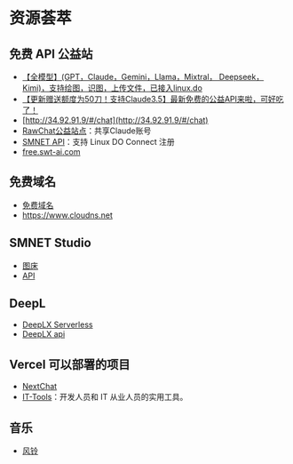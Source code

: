 # 资源荟萃

## 免费 API 公益站

- [【全模型】(GPT，Claude，Gemini，Llama，Mixtral， Deepseek，Kimi)，支持绘图，识图，上传文件，已接入linux.do](https://linux.do/t/topic/169533)
- [【更新赠送额度为50刀！支持Claude3.5】最新免费的公益API来啦，可好吃了！](https://linux.do/t/topic/191320)
- [http://34.92.91.9/#/chat](http://34.92.91.9/#/chat)
- [RawChat公益站点](https://kelaode.ai/)：共享Claude账号
- [SMNET API](https://api.smnet.asia/)：支持 Linux DO Connect 注册
- [free.swt-ai.com](https://free.swt-ai.com/)

## 免费域名

- [免费域名](https://linux.do/t/topic/26864)
- [https://www.cloudns.net ](https://www.cloudns.net)

## SMNET Studio

- [图床](https://img.smnet1.com/)
- [API](https://api.smnet.asia/)


## DeepL

- [DeepLX Serverless](https://github.com/guobao2333/DeepLX-Serverless)
- [DeepLX api](https://deeplx.edu6.eu.org/translate?token=666666)

## Vercel 可以部署的项目 

- [NextChat](https://github.com/ChatGPTNextWeb/ChatGPT-Next-Web)
- [IT-Tools](https://github.com/CorentinTh/it-tools)：开发人员和 IT 从业人员的实用工具。

## 音乐

- [风铃](https://feelingmusic.life/)



